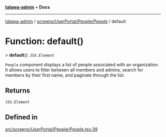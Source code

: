 [**talawa-admin**](../../../../../README.md) • **Docs**

***

[talawa-admin](../../../../../modules.md) / [screens/UserPortal/People/People](../README.md) / default

# Function: default()

\> **default**(): `JSX.Element`

`People` component displays a list of people associated with an organization.
It allows users to filter between all members and admins, search for members by their first name,
and paginate through the list.

## Returns

`JSX.Element`

## Defined in

[src/screens/UserPortal/People/People.tsx:39](https://github.com/PalisadoesFoundation/talawa-admin/blob/3f6b41a67c6932f4c0bce6ffb822d4ef12ede8c8/src/screens/UserPortal/People/People.tsx#L39)

